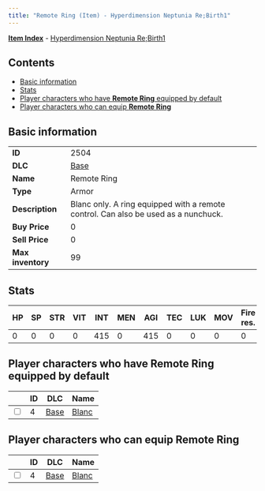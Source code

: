 ```yaml
---
title: "Remote Ring (Item) - Hyperdimension Neptunia Re;Birth1"
---
```


[**Item Index**](/neptunia/rb1/item/index.html) - [Hyperdimension Neptunia Re;Birth1](/neptunia/rb1)

## Contents

- [Basic information](#basic-information)
- [Stats](#stats)
- [Player characters who have **Remote Ring** equipped by default](#player-characters-who-have-remote-ring-equipped-by-default)
- [Player characters who can equip **Remote Ring**](#player-characters-who-can-equip-remote-ring)

## Basic information

|   |   |
| -- | -- |
| **ID** | 2504 |
| **DLC** | [Base](/neptunia/rb1/dlc/1-base.html) |
| **Name** | Remote Ring |
| **Type** | Armor |
| **Description** | Blanc only. A ring equipped with a remote control. Can also be used as a nunchuck. |
| **Buy Price** | 0 |
| **Sell Price** | 0 |
| **Max inventory** | 99 |

## Stats

| HP | SP | STR | VIT | INT | MEN | AGI | TEC | LUK | MOV | Fire res. | Ice res. | Wind res. | Lightning res. |
| -- | -- | --- | --- | --- | --- | --- | --- | --- | --- | --------- | -------- | --------- | -------------- |
| 0 | 0 | 0 | 0 | 415 | 0 | 415 | 0 | 0 | 0 | 0 | 0 | 0 | 0 |

## Player characters who have **Remote Ring** equipped by default

|    | ID | DLC | Name |
| -- | -- | --- | ---- |
| <input type="checkbox" id="rb1-player-1-4" class="trackbox" /> | 4 | [Base](/neptunia/rb1/dlc/1-base.html) | [Blanc](/neptunia/rb1/player/1-4-blanc.html) |

## Player characters who can equip **Remote Ring**

|    | ID | DLC | Name |
| -- | -- | --- | ---- |
| <input type="checkbox" id="rb1-player-1-4" class="trackbox" /> | 4 | [Base](/neptunia/rb1/dlc/1-base.html) | [Blanc](/neptunia/rb1/player/1-4-blanc.html) |